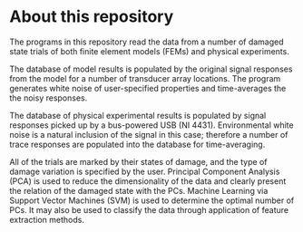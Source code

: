 # About this repository

The programs in this repository read the data from a number of damaged state trials of both finite element models (FEMs) and physical experiments. 

The database of model results is populated by the original signal responses from the model for a number of transducer array locations. The program generates white noise 
of user-specified properties and time-averages the the noisy responses.

The database of physical experimental results is populated by signal responses picked up by a bus-powered USB (NI 4431). Environmental white noise is a natural inclusion 
of the signal in this case; therefore a number of trace responses are populated into the database for time-averaging.

All of the trials are marked by their states of damage, and the type of damage variation is specified by the user. Principal Component Analysis (PCA) is used to reduce 
the dimensionality of the data and clearly present the relation of the damaged state with the PCs. Machine Learning via Support Vector Machines (SVM) is used to 
determine the optimal number of PCs. It may also be used to classify the data through application of feature extraction methods.

